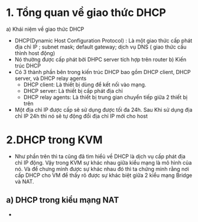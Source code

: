 # 1. Tổng quan về giao thức DHCP 
a) Khái niệm về giao thức DHCP 
-   DHCP(Dynamic Host Configuration Protocol) : Là một giao thức cấp phát địa chỉ IP ; subnet mask; default gateway; dịch vụ DNS ( giao thức cấu thình host động)
- Nó thường được cấp phát bởi DHPC server tích hợp trên router 
b) Kiến trúc DHCP 
- Có 3 thành phần bên trong kiến trúc DHCP bao gồm DHCP client, DHCP server, và DHCP relay agents
    - DHCP client: Là thiết bị dùng để kết nối vào mạng.
    - DHCP server: Là thiết bị cấp phát địa chỉ
    - DHCP relay agents: Là thiết bị trung gian chuyển tiếp giữa 2 thiết bị trên
- Một địa chỉ IP được cấp sẽ sử dụng được tối đa 24h. Sau Khi sử dụng địa chỉ IP 24h thì nó sẽ tự động đổi địa chỉ IP mới cho host 
# 2.DHCP trong KVM
- Như phần trên thì ta cũng đã tìm hiểủ về DHCP là dịch vụ cấp phát địa chỉ IP động. Vậy trong KVM sự khác nhau giữa kiểu mạng là mô hình của nó. Và để chưng minh được sự khác nhau đó thì ta chứng minh rằng nơi cấp DHCP cho VM để thấy rõ được sự khác biệt giữa 2 kiểu mạng Bridge và NAT. 
## a) DHCP trong kiểu mạng NAT
- 